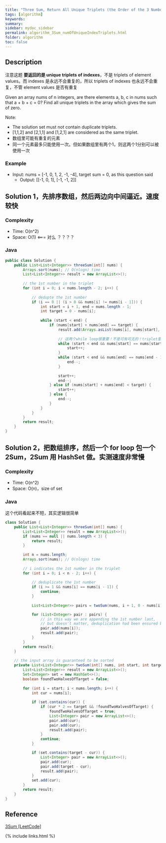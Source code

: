 ```yaml
---
title: "Three Sum, Return All Unique Triplets (the Order of the 3 Numbers in a Triplet Doesn't Matter)"
tags: [algorithm]
keywords:
summary:
sidebar: mydoc_sidebar
permalink: algorithm_3Sum_numOfUniqueIndexTriplets.html                               
folder: algorithm
toc: false
---
```


## Description
注意这题 **要返回的是 unique triplets of indexes**，不是 triplets of element values。而 indexes 是永远不会重复的，所以 triplets of indexes 也永远不会重复，不管 element values 是否有重复

Given an array nums of n integers, are there elements a, b, c in nums such that a + b + c = 0? Find all unique triplets in the array which gives the sum of zero.

Note:
* The solution set must not contain duplicate triplets.
* [1,1,2] and [2,1,1] and [1,2,1] are considered as the same triplet.
* 数组里可能有重复的元素
* 同一个元素最多只能使用一次。但如果数组里有两个1，则这两个1分别可以被使用一次

### Example
* Input: nums = [-1, 0, 1, 2, -1, -4], target sum = 0, as this question said
  * Output: [[-1, 0, 1], [-1, -1, 2]]

## Solution 1，先排序数组，然后两边向中间逼近。速度较快

### Complexity
* Time: O(n^2)
* Space: O(1) <=== 对么 ？？？？

### Java
```java
public class Solution {
    public List<List<Integer>> threeSum(int[] nums) {
        Arrays.sort(nums); // O(nlogn) time
        List<List<Integer>> result = new ArrayList<>(); 
        
        // the 1st number in the triplet
        for (int i = 0; i < nums.length - 2; i++) {
            
            // dedupte the 1st number
            if (i == 0 || (i > 0 && nums[i] != nums[i - 1])) {
                int start = i + 1, end = nums.length - 1;
                int target = 0 - nums[i];
                
                while (start < end) {
                    if (nums[start] + nums[end] == target) {
                        result.add(Arrays.asList(nums[i], nums[start], nums[end]));
                        
                        // 这两个while loop很重要！不是可有可无的！triplet里的后面两个数的去重就靠它了！！
                        while (start < end && nums[start] == nums[start + 1]) {
                            start++;
                        }
                        while (start < end && nums[end] == nums[end - 1]) {
                            end--;
                        }
                        
                        start++;
                        end--;
                    } else if (nums[start] + nums[end] < target) {
                        start++;
                    } else {
                        end--;
                    }
                }
            }
        }
        return result;
    }
}
```

## Solution 2，把数组排序，然后一个 for loop 包一个2Sum，2Sum 用 HashSet 做。实测速度非常慢

### Complexity
* Time: O(n^2)
* Space: O(n)，size of set

### Java
这个代码看起来不短，其实逻辑很简单
```java
class Solution {
    public List<List<Integer>> threeSum(int[] nums) {
        List<List<Integer>> result = new ArrayList<>();
        if (nums == null || nums.length < 3) {
            return result;
        }
        
        int n = nums.length;
        Arrays.sort(nums); // O(nlogn) time
        
        // i indicates the 1st number in the triplet
        for (int i = 0; i < n - 2; i++) {
            
            // deduplicate the 1st number
            if (i >= 1 && nums[i] == nums[i - 1]) {
                continue;
            }
            
            List<List<Integer>> pairs = twoSum(nums, i + 1, 0 - nums[i]);

            for (List<Integer> pair : pairs) {
                // in this way we are appending the 1st number last,
                // but doesn't matter, deduplication had been ensured beforehand
                pair.add(nums[i]);
                result.add(pair);
            }
        }
        return result;
    }
    
    // the input array is guaranteed to be sorted
    private List<List<Integer>> twoSum(int[] nums, int start, int target) {
        List<List<Integer>> result = new ArrayList<>();
        Set<Integer> set = new HashSet<>();
        boolean foundTwoHalvesOfTarget = false;
        
        for (int i = start; i < nums.length; i++) {
            int cur = nums[i];
            
            if (set.contains(cur)) {
                if (cur * 2 == target && !foundTwoHalvesOfTarget) {
                    foundTwoHalvesOfTarget = true;
                    List<Integer> pair = new ArrayList<>();
                    pair.add(cur);
                    pair.add(cur);
                    result.add(pair);
                }
                continue;
            }

            if (set.contains(target - cur)) {
                List<Integer> pair = new ArrayList<>();
                pair.add(cur);
                pair.add(target - cur);
                result.add(pair);
            }
            set.add(cur);
        }
        return result;
    }
}
```

## Reference
[3Sum [LeetCode]](https://leetcode.com/problems/3sum/description/)

{% include links.html %}
